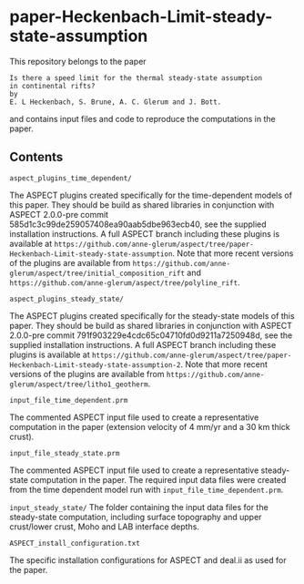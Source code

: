 # paper-Heckenbach-Limit-steady-state-assumption

This repository belongs to the paper

    Is there a speed limit for the thermal steady-state assumption
    in continental rifts?
    by
    E. L Heckenbach, S. Brune, A. C. Glerum and J. Bott.

and contains input files and code to reproduce the computations in the paper.

Contents
--------
``aspect_plugins_time_dependent/``

The ASPECT plugins created specifically for the time-dependent models of this paper. They should be build as shared libraries in conjunction with ASPECT 2.0.0-pre commit 585d1c3c99de259057408ea90aab5dbe963ecb40, see the supplied installation instructions. A full ASPECT branch including these plugins is available at ``https://github.com/anne-glerum/aspect/tree/paper-Heckenbach-Limit-steady-state-assumption``. Note that more recent versions of the plugins are available from ``https://github.com/anne-glerum/aspect/tree/initial_composition_rift`` and ``https://github.com/anne-glerum/aspect/tree/polyline_rift``.

``aspect_plugins_steady_state/``

The ASPECT plugins created specifically for the steady-state models of this paper. They should be build as shared libraries in conjunction with ASPECT 2.0.0-pre commit 791f903229e4cdc65c04710fd0d9211a7250948d, see the supplied installation instructions. A full ASPECT branch including these plugins is available at ``https://github.com/anne-glerum/aspect/tree/paper-Heckenbach-Limit-steady-state-assumption-2``. Note that more recent versions of the plugins are available from ``https://github.com/anne-glerum/aspect/tree/litho1_geotherm``.

``input_file_time_dependent.prm``

The commented ASPECT input file used to create a representative computation in the paper (extension velocity of 4 mm/yr and a 30 km thick crust). 

``input_file_steady_state.prm``

The commented ASPECT input file used to create a representative steady-state computation in the paper. The required input data files were created from the time dependent model run with ``input_file_time_dependent.prm``. 

``input_steady_state/``
The folder containing the input data files for the steady-state computation, including surface topography and upper crust/lower crust, Moho and LAB interface depths. 

``ASPECT_install_configuration.txt``

The specific installation configurations for ASPECT and deal.ii as used for the paper.
